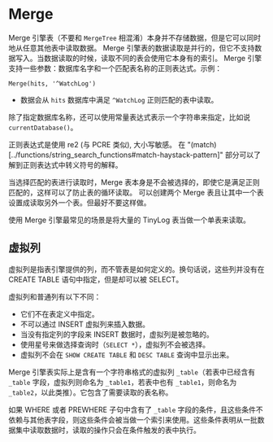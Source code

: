 # Merge

Merge 引擎表（不要和 `MergeTree` 相混淆）本身并不存储数据，但是它可以同时地从任意其他表中读取数据。
Merge 引擎表的数据读取是并行的，但它不支持数据写入。当数据读取的时候，读取不同的表会使用它本身有的索引。
Merge 引擎支持一些参数：数据库名字和一个匹配表名称的正则表达式。示例：

```text
Merge(hits, '^WatchLog')
```

- 数据会从 `hits` 数据库中满足 `^WatchLog` 正则匹配的表中读取。

除了指定数据库名称，还可以使用常量表达式表示一个字符串来指定，比如说 `currentDatabase()`。

正则表达式是使用 re2 (与 PCRE 类似), 大小写敏感。
在 "(match)[../functions/string_search_functions#match-haystack-pattern]" 部分可以了解到正则表达式中转义符号的解释。

当选择匹配的表进行读取时，Merge 表本身是不会被选择的，即使它是满足正则匹配的，这样可以了防止表的循环读取。
可以创建两个 Merge 表且让其中一个表设置成读取另外一个表。但最好不要这样做。

使用 Merge 引擎最常见的场景是将大量的 TinyLog 表当做一个单表来读取。

## 虚拟列

虚拟列是指表引擎提供的列，而不管表是如何定义的。换句话说，这些列并没有在 CREATE TABLE 语句中指定，但是却可以被 SELECT。

虚拟列和普通列有以下不同：

- 它们不在表定义中指定。
- 不可以通过 INSERT 虚拟列来插入数据。
- 当没有指定列的字段来 INSERT 数据时，虚拟列是被忽略的。
- 使用星号来做选择查询时（`SELECT *`），虚拟列不会被选择。
- 虚拟列不会在 `SHOW CREATE TABLE` 和 `DESC TABLE` 查询中显示出来。

Merge 引擎表实际上是含有一个字符串格式的虚拟列 `_table`（若表中已经含有 `_table` 字段，虚拟列则命名为 `_table1`，若表中也有 `_table1`，则命名为 `_table2`，以此类推）。它包含了需要读取的表名称。 

如果 WHERE 或者 PREWHERE 子句中含有了 `_table` 字段的条件，且这些条件不依赖与其他表字段，则这些条件会被当做一个索引来使用。这些条件表明从一批数据集中读取数据时，读取的操作只会在条件触发的表中执行。

